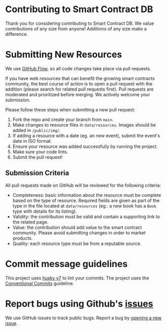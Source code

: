 # Contributing to Smart Contract DB

Thank you for considering contributing to Smart Contract DB. We value contributions of any size from anyone! Additions of any size make a difference.

# Submitting New Resources

We use [GitHub Flow](https://guides.github.com/introduction/flow/index.html), so all code changes take place via pull requests.

If you have web resources that can benefit the growing smart contracts community, the best course of action is to open a pull request with the addition (please search for related pull requests first). Pull requests are moderated and prioritized before merging. We actively welcome your submission.

Please follow these steps when submitting a new pull request:

1. Fork the repo and create your branch from `main`.
2. Make changes to resource files in `data/resources`. Images should be added in `/public/img/`.
3. If adding a resource with a date (eg. an new event), submit the event's date in ISO format.
4. Ensure your resource was added successfully by running the project.
5. Make sure your code lints.
6. Submit the pull request!

## Submission Criteria

All pull requests made on GitHub will be reviewed for the following criteria:

- Completeness: basic information about the resource must be complete based on the type of resource. Required fields are given as part of the type in the file located at `data/resources` (eg.: a new book has a `Book` type with details for its listing).
- Validity: the contribution must be valid and contain a supporting link to the related page.
- Value: the contribution should add value to the smart contract community. Please avoid submitting changes in order to market products.
- Quality: each resource type must be from a reputable source.

# Commit message guidelines

This project uses [husky v7](https://github.com/typicode/husky) to lint your commits. The project uses the [Conventional Commits](https://www.conventionalcommits.org/en/v1.0.0/) guideline.

# Report bugs using Github's [issues](https://github.com/thisdot/smart-contract-db/issues)

We use GitHub issues to track public bugs. Report a bug by [opening a new issue](https://github.com/thisdot/smart-contract-db/issues/new).
